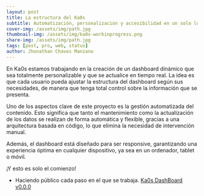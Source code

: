 ```yaml
---
layout: post
title: La estructura del Ka0s
subtitle: Automatización, personalización y accesibilidad en un solo lugar
cover-img: /assets/img/path.jpg
thumbnail-img: /assets/img/ka0s-workinprogress.png
share-img: /assets/img/path.jpg
tags: [post, pro, web, status]
author: Jhonathan Chaves Manzano 
---
```


En Ka0s estamos trabajando en la creación de un dashboard dinámico que sea totalmente personalizable y que se actualice en tiempo real. La idea es que cada usuario pueda ajustar la estructura del dashboard según sus necesidades, de manera que tenga total control sobre la información que se presenta.

Uno de los aspectos clave de este proyecto es la gestión automatizada del contenido. Esto significa que tanto el mantenimiento como la actualización de los datos se realizan de forma automática y flexible, gracias a una arquitectura basada en código, lo que elimina la necesidad de intervención manual.

Además, el dashboard está diseñado para ser responsive, garantizando una experiencia óptima en cualquier dispositivo, ya sea en un ordenador, tablet o móvil.

¡Y esto es solo el comienzo!

- Haciendo público cada paso en el que se trabaja.
[Ka0s DashBoard v0.0.0](https://www.ka0s.io/dashboard/Index.html)
